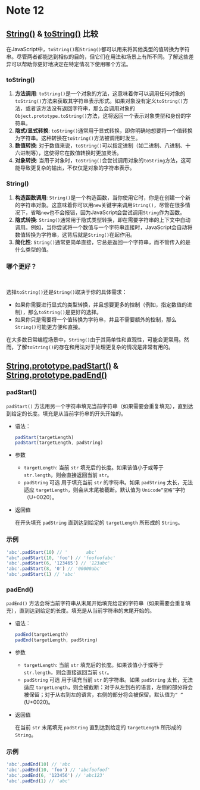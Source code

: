 # Note 12

## [String()](https://developer.mozilla.org/zh-CN/docs/Web/JavaScript/Reference/Global_Objects/String) & [toString()](https://developer.mozilla.org/zh-CN/docs/Web/JavaScript/Reference/Global_Objects/Object/toString) 比较

在JavaScript中，`toString()`和`String()`都可以用来将其他类型的值转换为字符串。尽管两者都能达到相似的目的，但它们在用法和场景上有所不同。了解这些差异可以帮助你更好地决定在特定情况下使用哪个方法。

### toString()

1. **方法调用**: `toString()`是一个对象的方法，这意味着你可以调用任何对象的`toString()`方法来获取其字符串表示形式。如果对象没有定义`toString()`方法，或者该方法没有返回字符串，那么会调用对象的`Object.prototype.toString()`方法，这将返回一个表示对象类型和身份的字符串。
2. **隐式/显式转换**: `toString()`通常用于显式转换，即你明确地想要将一个值转换为字符串。这种转换在`toString()`方法被调用时发生。
3. **数值转换**: 对于数值来说，`toString()`可以指定进制（如二进制、八进制、十六进制等），这使得它在数值转换时更加灵活。
4. **对象转换**: 当用于对象时，`toString()`会尝试调用对象的`toString`方法，这可能导致更复杂的输出，不仅仅是对象的字符串表示。

### String()

1. **构造函数调用**: `String()`是一个构造函数，当你使用它时，你是在创建一个新的字符串对象。这意味着你可以用`new`关键字来调用`String()`，尽管在很多情况下，省略`new`也不会报错，因为JavaScript会尝试调用`String`作为函数。
2. **隐式转换**: `String()`通常用于隐式类型转换，即在需要字符串的上下文中自动调用。例如，当你尝试将一个数值与一个字符串连接时，JavaScript会自动将数值转换为字符串，这背后就是`String()`在起作用。
3. **简化性**: `String()`通常更简单直接，它总是返回一个字符串，而不管传入的是什么类型的值。

### 哪个更好？

<br/>

选择`toString()`还是`String()`取决于你的具体需求：

- 如果你需要进行显式的类型转换，并且想要更多的控制（例如，指定数值的进制），那么`toString()`是更好的选择。
- 如果你只是需要将一个值转换为字符串，并且不需要额外的控制，那么`String()`可能更方便和直接。

在大多数日常编程场景中，`String()`由于其简单性和直观性，可能会更常用。然而，了解`toString()`的存在和用法对于处理更复杂的情况是非常有用的。

## [String.prototype.padStart()](https://developer.mozilla.org/zh-CN/docs/Web/JavaScript/Reference/Global_Objects/String/padStart) & [String.prototype.padEnd()](https://developer.mozilla.org/zh-CN/docs/Web/JavaScript/Reference/Global_Objects/String/padEnd)

### padStart()

`padStart()` 方法用另一个字符串填充当前字符串（如果需要会重复填充），直到达到给定的长度。填充是从当前字符串的开头开始的。

- 语法：

  ```js
  padStart(targetLength)
  padStart(targetLength, padString)
  ```

- 参数
  - `targetLength`:
    当前 `str` 填充后的长度。如果该值小于或等于 `str.length`，则会直接返回当前 `str`。
  - `padString` <Tag :bordered="false" color="cyan">可选</Tag>
    用于填充当前 `str` 的字符串。如果 `padString` 太长，无法适应 `targetLength`，则会从末尾被截断。默认值为 `Unicode“空格”`字符（U+0020）。

- 返回值

  在开头填充 `padString` 直到达到给定的 `targetLength` 所形成的 `String`。

### 示例

```js
'abc'.padStart(10) // '       abc'
"abc".padStart(10, 'foo') // 'foofoofabc'
'abc'.padStart(6, '123465') // '123abc'
'abc'.padStart(8, '0') // '00000abc'
'abc'.padStart(1) // 'abc'
```

### padEnd()

`padEnd()` 方法会将当前字符串从末尾开始填充给定的字符串（如果需要会重复填充），直到达到给定的长度。填充是从当前字符串的末尾开始的。

- 语法：

  ```js
  padEnd(targetLength)
  padEnd(targetLength, padString)
  ```

- 参数
  - `targetLength`:
    当前 `str` 填充后的长度。如果该值小于或等于 `str.length`，则会直接返回当前 `str`。
  - `padString` <Tag :bordered="false" color="cyan">可选</Tag>
    用于填充当前 `str` 的字符串。如果 `padString` 太长，无法适应 `targetLength`，则会被截断：对于从左到右的语言，左侧的部分将会被保留；对于从右到左的语言，右侧的部分将会被保留。默认值为`“ ”` (U+0020)。

- 返回值

  在当前 `str` 末尾填充 `padString` 直到达到给定的 `targetLength` 所形成的 `String`。

### 示例

```js
'abc'.padEnd(10) // 'abc       '
'abc'.padEnd(10, 'foo') // 'abcfoofoof'
'abc'.padEnd(6, '123456') // 'abc123'
'abc'.padEnd(1) // 'abc'

```
